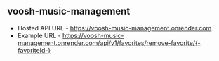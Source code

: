## voosh-music-management

- Hosted API URL - https://voosh-music-management.onrender.com
- Example URL - https://voosh-music-management.onrender.com/api/v1/favorites/remove-favorite/{-favoriteId-}
